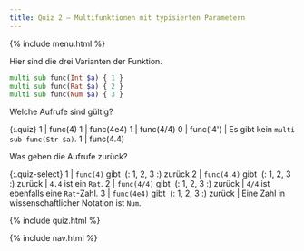 ```yaml
---
title: Quiz 2 — Multifunktionen mit typisierten Parametern
---
```


{% include menu.html %}

Hier sind die drei Varianten der Funktion.

```raku
multi sub func(Int $a) { 1 }
multi sub func(Rat $a) { 2 }
multi sub func(Num $a) { 3 }
```

Welche Aufrufe sind gültig?

{:.quiz}
1 | func(4)
1 | func(4e4)
1 | func(4/4)
0 | func(&apos;4&apos;) | Es gibt kein `multi sub func(Str $a)`.
1 | func(4.4)

Was geben die Aufrufe zurück?

{:.quiz-select}
1 | `func(4)` gibt&nbsp; (: 1, 2, 3 :) zurück
2 | `func(4.4)` gibt&nbsp; (: 1, 2, 3 :) zurück | `4.4` ist ein `Rat`.
2 | `func(4/4)` gibt&nbsp; (: 1, 2, 3 :) zurück | `4/4` ist ebenfalls eine `Rat`-Zahl.
3 | `func(4e4)` gibt&nbsp; (: 1, 2, 3 :) zurück | Eine Zahl in wissenschaftlicher Notation ist `Num`.

{% include quiz.html %}

{% include nav.html %}